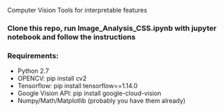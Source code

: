 Computer Vision Tools for interpretable features
### Clone this repo, run Image_Analysis_CSS.ipynb with jupyter notebook and follow the instructions

### Requirements:
* Python 2.7
* OPENCV: pip install cv2
* Tensorflow: pip install tensorflow==1.14.0
* Google Vision API: pip install google-cloud-vision
* Numpy/Math/Matplotlib (probably you have them already)

